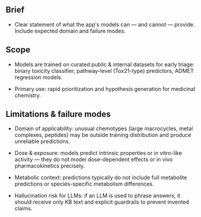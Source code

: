 ## Brief

- Clear statement of what the app's models can — and cannot — provide. Include expected domain and failure modes.

## Scope

- Models are trained on curated public & internal datasets for early triage: binary toxicity classifier, pathway-level (Tox21-type) predictors, ADMET regression models.

- Primary use: rapid prioritization and hypothesis generation for medicinal chemistry.

## Limitations & failure modes

- Domain of applicability: unusual chemotypes (large macrocycles, metal complexes, peptides) may be outside training distribution and produce unreliable predictions.

- Dose & exposure: models predict intrinsic properties or in vitro-like activity — they do not model dose-dependent effects or in vivo pharmacokinetics precisely.

- Metabolic context: predictions typically do not include full metabolite predictions or species-specific metabolism differences.

- Hallucination risk for LLMs: if an LLM is used to phrase answers, it should receive only KB text and explicit guardrails to prevent invented claims.
